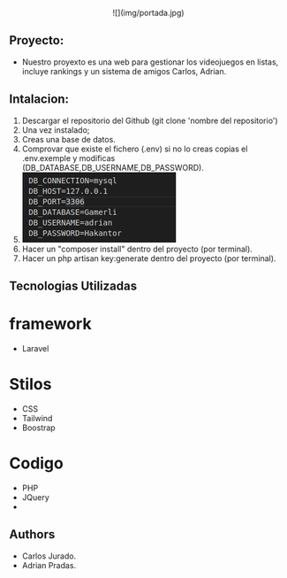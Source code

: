 <p align="center">![](img/portada.jpg)</p>

## Proyecto:
- Nuestro proyexto es una web para gestionar los videojuegos en listas, incluye rankings y un sistema de amigos Carlos, Adrian.

## Intalacion:
1. Descargar el repositorio del Github (git clone 'nombre del repositorio')
2. Una vez instalado;
3. Creas una base de datos.
4. Comprovar que existe el fichero (.env) si no lo creas copias el .env.exemple y modificas (DB_DATABASE,DB_USERNAME,DB_PASSWORD).
5. ![](wireframe_colors_images/env.png)
6. Hacer un "composer install" dentro del proyecto (por terminal).
7. Hacer un php artisan key:generate dentro del proyecto (por terminal).

## Tecnologias Utilizadas
# framework
- Laravel
# Stilos
- CSS
- Tailwind
- Boostrap
# Codigo
- PHP
- JQuery
- 
## Authors
- Carlos Jurado.
- Adrian Pradas.
